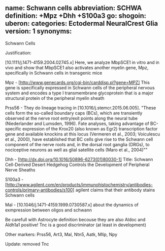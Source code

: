 name: Schwann cells
abbreviation: SCHWA
definition: +Mpz +Dhh +S100a3
go:
shogoin: 
uberon: 
categories: Ectodermal NeuralCrest Glia
version: 1
synonyms:
---

Schwann Cells

Justification:

[10.1111/j.1471-4159.2004.02745.x] Here, we analyze MbpSCE1 in vitro and in vivo and show that MbpSCE1 also activates another myelin gene, Mpz, specifically in Schwann cells in transgenic mice

Mpz - [http://www.genecards.org/cgi-bin/carddisp.pl?gene=MPZ] This gene is specifically expressed in Schwann cells of the peripheral nervous system and encodes a type I transmembrane glycoprotein that is a major structural protein of the peripheral myelin sheath

Prss56 - They do lineage tracing in [10.1016/j.stemcr.2015.06.005]. "These cells form the so-called boundary caps (BCs), which are transiently observed at the nerve root entry/exit points along the neural tube (Niederlander and Lumsden, 1996). Fate analyses, taking advantage of BC-specific expression of the Krox20 (also known as Egr2) transcription factor gene and available knockins at this locus (Vermeren et al., 2003; Voiculescu et al., 2000), have established that BC cells give rise to the Schwann cell component of the nerve roots and, in the dorsal root ganglia (DRGs), to nociceptive neurons as well as glial satellite cells (Maro et al., 2004)""

Dhh - [http://dx.doi.org/10.1016/S0896-6273(01)80030-1] Title: Schwann Cell-Derived Desert Hedgehog Controls the Development of Peripheral Nerve Sheaths 

S100a3 - [http://www.agilent.com/en/products/immunohistochemistry/antibodies-controls/primary-antibodies/s100] agilent claims that their antibody stains Schwann cells

Mal - [10.1046/j.1471-4159.1999.0730587.x] about the dynamics of exmpression between oligos and schwann

Be carefull with Astrocyte definition becouse they are also Aldoc and Aldh1a1 positive! Tnc is a good discriminator (at least in development)

Other markers:
Prss56, Art3, Mal, Ntn5, Aatk, Mlip, Npy

Update: removed Tnc